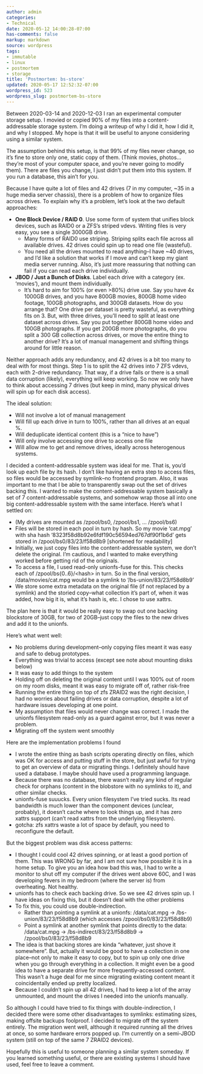 ```yaml
---
author: admin
categories:
- Technical
date: 2020-05-12 14:00:28-07:00
has-comments: false
markup: markdown
source: wordpress
tags:
- immutable
- linux
- postmortem
- storage
title: 'Postmortem: bs-store'
updated: 2020-05-17 12:52:32-07:00
wordpress_id: 523
wordpress_slug: postmortem-bs-store
---
```

Between 2020-03-14 and 2020-12-03 I ran an experimental computer storage setup. I movied or copied 90% of my files into a content-addressable storage system. I’m doing a writeup of why I did it, how I did it, and why I stopped. My hope is that it will be useful to anyone considering using a similar system.

The assumption behind this setup, is that 99% of my files never change, so it’s fine to store only one, static copy of them. (Think movies, photos… they’re most of your computer space, and you’re never going to modify them). There are files you change, I just didn’t put them into this system. If you run a database, this ain’t for you.

Because I have quite a lot of files and 42 drives (7 in my computer, ~35 in a huge media server chassis), there is a problem of how to organize files across drives. To explain why it’s a problem, let’s look at the two default approaches:

-   **One Block Device / RAID 0**. Use some form of system that unifies block devices, such as RAID0 or a ZFS’s striped vdevs. Writing files is very easy, you see a single 3000GB drive.
    -   Many forms of RAID0 use striping. Striping splits each file across all available drives. 42 drives could spin up to read one file (wasteful).
    -   You need all the drives mounted to read anything–I have ~40 drives, and I’d like a solution that works if I move and can’t keep my giant media server running. Also, it’s just more reassuring that nothing can fail if you can read each drive individually.
-   **JBOD / Just a Bunch of Disks**. Label each drive with a category (ex. ‘movies’), and mount them individually.
    -   It’s hard to aim for 100% (or even >80%) drive use. Say you have 4x 1000GB drives, and you have 800GB movies, 800GB home video footage, 100GB photographs, and 300GB datasets. How do you arrange that? One drive per dataset is pretty wasteful, as everything fits on 3. But, with three drives, you’ll need to split at least one dataset across drives. Say you put together 800GB home video and 100GB photographs. If you get 200GB more photographs, do you split a 300 GB collection across drives, or move the entire thing to another drive? It’s a lot of manual management and shifting things around for little reason.

Neither approach adds any redundancy, and 42 drives is a bit too many to deal with for most things. Step 1 is to split the 42 drives into 7 ZFS vdevs, each with 2-drive redundancy. That way, if a drive fails or there is a small data corruption (likely), everything will keep working. So now we only have to think about accessing 7 drives (but keep in mind, many physical drives will spin up for each disk access).

The ideal solution:

-   Will not involve a lot of manual management
-   Will fill up each drive in turn to 100%, rather than all drives at an equal %.
-   Will deduplicate identical content (this is a “nice to have”)
-   Will only involve accessing one drive to access one file
-   Will allow me to get and remove drives, ideally across heterogenous systems.

I decided a content-addressable system was ideal for me. That is, you’d look up each file by its hash. I don’t like having an extra step to access files, so files would be accessed by symlink–no frontend program. Also, it was important to me that I be able to transparently swap out the set of drives backing this. I wanted to make the content-addressable system basically a set of 7 content-addressable systems, and somehow wrap those all into one big content-addressable system with the same interface. Here’s what I settled on:

-   (My drives are mounted as /zpool/bs0, /zpool/bs1, … /zpool/bs6)
-   Files will be stored in each pool in turn by hash. So my movie ‘cat.mpg’ with sha hash ‘8323f58d8b92e6fdf190c56594ed767df90f1b6d’ gets stored in /zpool/bs0/83/23/f58d8b9 \[shortened for readability\]
-   Initially, we just copy files into the content-addressable system, we don’t delete the original. I’m cautious, and I wanted to make everything worked before getting rid of the originals.
-   To access a file, I used read-only unionfs-fuse for this. This checks each of /zpool/bs{0..6}/\<hash\> in turn. So in the final version, /data/movies/cat.mpg would be a symlink to ‘/bs-union/83/23/f58d8b9’
-   We store some extra metadata on the original file (if not replaced by a symlink) and the storied copy–what collection it’s part of, when it was added, how big it is, what it’s hash is, etc. I chose to use xattrs.

The plan here is that it would be really easy to swap out one backing blockstore of 30GB, for two of 20GB–just copy the files to the new drives and add it to the unionfs.

Here’s what went well:

-   No problems during development–only copying files meant it was easy and safe to debug prototypes.
-   Everything was trivial to access (except see note about mounting disks below)
-   It was easy to add things to the system
-   Holding off on deleting the original content until I was 100% out of room on my room disks, meant it was easy to migrate off of, rather risk-free
-   Running the entire thing on top of zfs ZRAID2 was the right decision, I had no worries about failing drives or data corruption, despite a lot of hardware issues developing at one point.
-   My assumption that files would never change was correct. I made the unionfs filesystem read-only as a guard against error, but it was never a problem.
-   Migrating off the system went smoothly

Here are the implementation problems I found

-   I wrote the entire thing as bash scripts operating directly on files, which was OK for access and putting stuff in the store, but just awful for trying to get an overview of data or migrating things. I definitely should have used a database. I maybe should have used a programming language.
-   Because there was no database, there wasn’t really any kind of regular check for orphans (content in the blobstore with no symlinks to it), and other similar checks.
-   unionfs-fuse suuucks. Every union filesystem I’ve tried sucks. Its read bandwidth is much lower than the component devices (unclear, probably), it doesn’t cache where to look things up, and it has zero xattrs support (can’t read xattrs from the underlying filesystem).
-   gotcha: zfs xattrs waste a lot of space by default, you need to reconfigure the default.

But the biggest problem was disk access patterns:

-   I thought I could cool 42 drives spinning, or at least a good portion of them. This was WRONG by far, and I am not sure how possible it is in a home setup. To give you an idea how bad this was, I had to write a monitor to shut off my computer if the drives went above 60C, and I was developing fevers in my bedroom (where the server is) from overheating. Not healthy.
-   unionfs has to check each backing drive. So we see 42 drives spin up. I have ideas on fixing this, but it doesn’t deal with the other problems
-   To fix this, you could use double-indirection.
    -   Rather than pointing a symlink at a unionfs: /data/cat.mpg -> /bs-union/83/23/f58d8b9 (which accesses /zpool/bs0/83/23/f58d8b9)
    -   Point a symlink at another symlink that points directly to the data: /data/cat.mpg -> /bs-indirect/83/23/f58d8b9 -> /zpool/bs0/83/23/f58d8b9
-   The idea is that backing stores are kinda “whatever, just shove it somewhere”. But, actually it would be good to have a collection in one place–not only to make it easy to copy, but to spin up only one drive when you go through everything in a collection. It might even be a good idea to have a separate drive for more frequently-accessed content. This wasn’t a huge deal for me since migrating existing content meant it coincidentally ended up pretty localized.
-   Because I couldn’t spin up all 42 drives, I had to keep a lot of the array unmounted, and mount the drives I needed into the unionfs manually.

So although I could have tried to fix things with double-indirection, I decided there were some other disadvantages to symlinks: estimating sizes, making offsite backups foolproof. I decided to migrate off the system entirely. The migration went well, although it required running all the drives at once, so some hardware errors popped up. I’m currently on a semi-JBOD system (still on top of the same 7 ZRAID2 devices).

Hopefully this is useful to someone planning a similar system someday. If you learned something useful, or there are existing systems I should have used, feel free to leave a comment.
